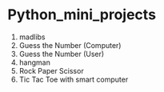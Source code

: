 # Python_mini_projects
1. madlibs
2. Guess the Number (Computer)
3. Guess the Number (User)
4. hangman
5. Rock Paper Scissor
6. Tic Tac Toe with smart computer
